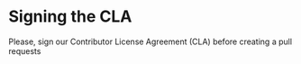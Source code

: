 # Signing the CLA

Please, sign our Contributor License Agreement (CLA) before creating a pull requests
